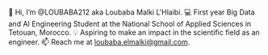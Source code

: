 👋 Hi, I’m @LOUBABA212 aka Loubaba Malki L'Hlaibi.
💻 First year Big Data and AI Engineering Student at the National School of Applied Sciences in Tetouan, Morocco.
💡 Aspiring to make an impact in the scientific field as an engineer.
📫 Reach me at loubaba.elmalki@gmail.com.

